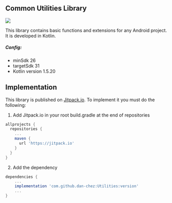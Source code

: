 ## Common Utilities Library
[![](https://jitpack.io/v/dan-chez/Utilities.svg)](https://jitpack.io/#dan-chez/Utilities)

This library contains basic functions and extensions for any Android project. It is developed in Kotlin.

##### Config:
* minSdk 26
* targetSdk 31
* Kotlin version 1.5.20

## Implementation
This library is published on [Jitpack.io](https://jitpack.io "Jitpack.io URL"). To implement it you must do the following:

1. Add Jitpack.io in your root build.gradle at the end of repositories
```gradle
allprojects {
  repositories {
    ...
    maven {
      url 'https://jitpack.io' 
    }
  }
}
```
2. Add the dependency
```gradle
dependencies {
    ...
    implementation 'com.github.dan-chez:Utilities:version'
    ...
}
```
